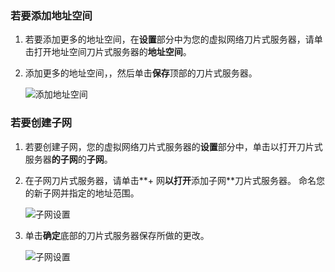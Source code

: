 ### <a name="to-add-address-space"></a>若要添加地址空间

1. 若要添加更多的地址空间，在**设置**部分中为您的虚拟网络刀片式服务器，请单击打开地址空间刀片式服务器的**地址空间**。

2. 添加更多的地址空间，，然后单击**保存**顶部的刀片式服务器。

    ![添加地址空间](./media/vpn-gateway-additional-address-space-include/address_space.png)

### <a name="to-create-subnets"></a>若要创建子网 

1. 若要创建子网，您的虚拟网络刀片式服务器的**设置**部分中，单击以打开刀片式服务器**的子网**的**子网**。 

2. 在子网刀片式服务器，请单击**+ 网**以打开**添加子网**刀片式服务器。 命名您的新子网并指定的地址范围。

    ![子网设置](./media/vpn-gateway-additional-address-space-include/add_subnet.png)     
3. 单击**确定**底部的刀片式服务器保存所做的更改。

    ![子网设置](./media/vpn-gateway-additional-address-space-include/ok.png)
